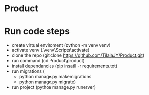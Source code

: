# Product

# Run code steps
 - create virtual enviroment (python -m venv venv)
 - activate venv (.\venv\Scripts\activate)
 - clone the repo (git clone https://github.com/TilalaJY/Product.git)
 - run command (cd Product\product)
 - install dependancies (pip insatll -r requirements.txt)
 - run migrations (
     - python manage.py makemigrations
     - python manage.py migrate)
 - run project (python manage.py runerver)
